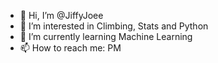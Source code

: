 - 👋 Hi, I’m @JiffyJoee
- 👀 I’m interested in Climbing, Stats and Python
- 🌱 I’m currently learning Machine Learning
- 📫 How to reach me: PM

<!---
JiffyJoee/JiffyJoee is a ✨ special ✨ repository because its `README.md` (this file) appears on your GitHub profile.
You can click the Preview link to take a look at your changes.
--->
